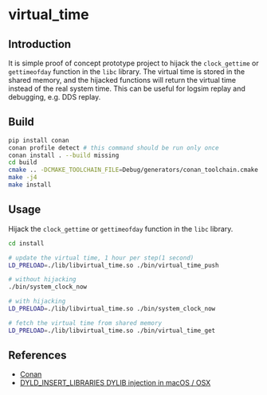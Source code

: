 # virtual_time

## Introduction

It is simple proof of concept prototype project to hijack the `clock_gettime` or `gettimeofday` function in the `libc` library. The virtual time is stored in the shared memory, and the hijacked functions will return the virtual time instead of the real system time.
This can be useful for logsim replay and debugging, e.g. DDS replay.

## Build

```bash
pip install conan
conan profile detect # this command should be run only once
conan install . --build missing
cd build 
cmake .. -DCMAKE_TOOLCHAIN_FILE=Debug/generators/conan_toolchain.cmake -DCMAKE_BUILD_TYPE=Debug -DCMAKE_INSTALL_PREFIX=install
make -j4
make install
```

## Usage

Hijack the `clock_gettime` or `gettimeofday` function in the `libc` library.

```bash
cd install

# update the virtual time, 1 hour per step(1 second)
LD_PRELOAD=./lib/libvirtual_time.so ./bin/virtual_time_push

# without hijacking
./bin/system_clock_now

# with hijacking
LD_PRELOAD=./lib/libvirtual_time.so ./bin/system_clock_now

# fetch the virtual time from shared memory
LD_PRELOAD=./lib/libvirtual_time.so ./bin/virtual_time_get
```

## References

- [Conan](https://conan.io/)
- [DYLD_INSERT_LIBRARIES DYLIB injection in macOS / OSX ](https://theevilbit.github.io/posts/dyld_insert_libraries_dylib_injection_in_macos_osx_deep_dive)
